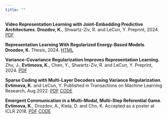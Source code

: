 ```yaml
---
title: ""
---
```

**Video Representation Learning with Joint-Embedding Predictive Architectures**. **Drozdov, K.**, Shwartz-Ziv, R. and LeCun, Y. Preprint, 2024. [PDF](https://arxiv.org/pdf/2412.10925.pdf)

**Representation Learning With Regularized Energy-Based Models**. **Drozdov, K.** Thesis, 2024. [HTML](https://www.proquest.com/docview/3121538548)

**Variance-Covariance Regularization Improves Representation Learning.** Zhu, J., **Evtimova, K.**, Chen, Y., Shwartz-Ziv, R. and LeCun, Y. Preprint, 2024. [PDF](https://arxiv.org/pdf/2306.13292.pdf)

**Sparse Coding with Multi-Layer Decoders using Variance Regularization**. **Evtimova, K.** and LeCun, Y. Published in Transactions on Machine Learning Research, Aug 2022. [PDF](https://openreview.net/forum?id=4GuIi1jJ74) [CODE](https://github.com/kevtimova/deep-sparse)

**Emergent Communication in a Multi-Modal, Multi-Step Referential Game**. **Evtimova, K.**, Drozdov, A., Kiela, D. and Cho, K. Accepted as a poster at ICLR 2018. [PDF](https://openreview.net/pdf?id=rJGZq6g0-) [CODE](https://github.com/nyu-dl/MultimodalGame)
